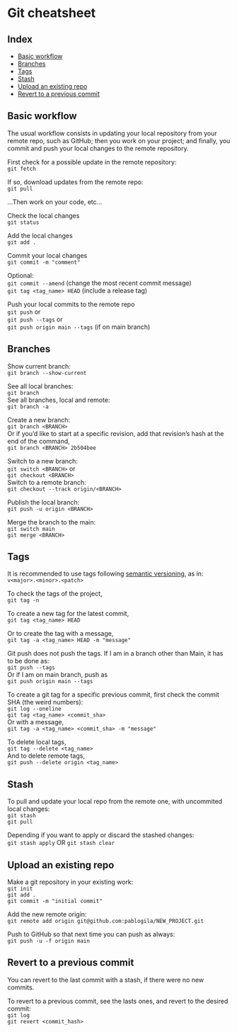 # Git cheatsheet

## Index
- [Basic workflow](#basic-workflow)
- [Branches](#branches)
- [Tags](#tags)
- [Stash](#stash)
- [Upload an existing repo](#upload-an-existing-repo)
- [Revert to a previous commit](#revert-to-a-previous-commit)

## Basic workflow

The usual workflow consists in updating your local repository from your remote repo, such as GitHub; then you work on your project; and finally, you commit and push your local changes to the remote repository.  

First check for a possible update in the remote repository:  
`git fetch`  

If so, download updates from the remote repo:  
`git pull`  

...Then work on your code, etc...  

Check the local changes  
`git status`  

Add the local changes  
`git add .`  

Commit your local changes  
`git commit -m "comment"`  

Optional:  
`git commit --amend` (change the most recent commit message)  
`git tag <tag_name> HEAD` (include a release tag)  

Push your local commits to the remote repo  
`git push` or  
`git push --tags` or  
`git push origin main --tags` (if on main branch)  

## Branches

Show current branch:  
`git branch --show-current`  

See all local branches:  
`git branch`  
See all branches, local and remote:  
`git branch -a`  

Create a new branch:  
`git branch <BRANCH>`  
Or if you’d like to start at a specific revision, add that revision’s hash at the end of the command,  
`git branch <BRANCH> 2b504bee`  

Switch to a new branch:  
`git switch <BRANCH>` or  
`git checkout <BRANCH>`  
Switch to a remote branch:  
`git checkout --track origin/<BRANCH>`  

Publish the local branch:  
`git push -u origin <BRANCH>`  

Merge the branch to the main:  
`git switch main`  
`git merge <BRANCH>`  

## Tags

It is recommended to use tags following [semantic versioning](https://semver.org/), as in:  
`v<major>.<minor>.<patch>`  

To check the tags of the project,  
`git tag -n`  

To create a new tag for the latest commit,  
`git tag <tag_name> HEAD`  

Or to create the tag with a message,  
`git tag -a <tag_name> HEAD -m "message"`  

Git push does not push the tags. If I am in a branch other than Main, it has to be done as:  
`git push --tags`  
Or if I am on main branch, push as  
`git push origin main --tags`  

To create a git tag for a specific previous commit, first check the commit SHA (the weird numbers):  
`git log --oneline`  
`git tag <tag_name> <commit_sha>`  
Or with a message,  
`git tag -a <tag_name> <commit_sha> -m "message"`  

To delete local tags,  
`git tag --delete <tag_name>`  
And to delete remote tags,  
`git push --delete origin <tag_name>`  

## Stash

To pull and update your local repo from the remote one, with uncommited local changes:  
`git stash`  
`git pull`  

Depending if you want to apply or discard the stashed changes:  
`git stash apply` OR `git stash clear`  

## Upload an existing repo

Make a git repository in your existing work:  
`git init`  
`git add .`  
`git commit -m "initial commit"`  

Add the new remote origin:  
`git remote add origin git@github.com:pablogila/NEW_PROJECT.git`  

Push to GitHub so that next time you can push as always:  
`git push -u -f origin main`  

## Revert to a previous commit

You can revert to the last commit with a stash, if there were no new commits.  

To revert to a previous commit, see the lasts ones, and revert to the desired commit:  
`git log`  
`git revert <commit_hash>`  

